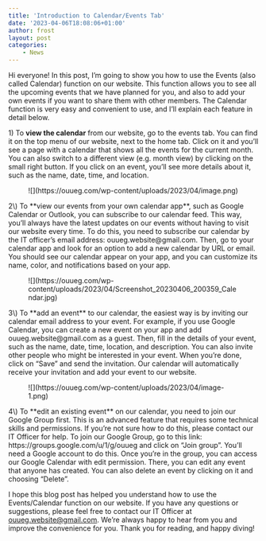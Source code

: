 ```yaml
---
title: 'Introduction to Calendar/Events Tab'
date: '2023-04-06T18:08:06+01:00'
author: frost
layout: post
categories:
    - News
---
```


Hi everyone! In this post, I’m going to show you how to use the Events (also called Calendar) function on our website. This function allows you to see all the upcoming events that we have planned for you, and also to add your own events if you want to share them with other members. The Calendar function is very easy and convenient to use, and I’ll explain each feature in detail below.

1\) To **view the calendar** from our website, go to the events tab. You can find it on the top menu of our website, next to the home tab. Click on it and you’ll see a page with a calendar that shows all the events for the current month. You can also switch to a different view (e.g. month view) by clicking on the small right button. If you click on an event, you’ll see more details about it, such as the name, date, time, and location.

<figure class="wp-block-image size-full is-resized">![](https://ouueg.com/wp-content/uploads/2023/04/image.png)</figure>2\) To **view our events from your own calendar app**, such as Google Calendar or Outlook, you can subscribe to our calendar feed. This way, you’ll always have the latest updates on our events without having to visit our website every time. To do this, you need to subscribe our calendar by the IT officer’s email address: ouueg.website@gmail.com. Then, go to your calendar app and look for an option to add a new calendar by URL or email. You should see our calendar appear on your app, and you can customize its name, color, and notifications based on your app.

<figure class="wp-block-image size-full is-resized">![](https://ouueg.com/wp-content/uploads/2023/04/Screenshot_20230406_200359_Calendar.jpg)</figure>3\) To **add an event** to our calendar, the easiest way is by inviting our calendar email address to your event. For example, if you use Google Calendar, you can create a new event on your app and add ouueg.website@gmail.com as a guest. Then, fill in the details of your event, such as the name, date, time, location, and description. You can also invite other people who might be interested in your event. When you’re done, click on “Save” and send the invitation. Our calendar will automatically receive your invitation and add your event to our website.

<figure class="wp-block-image size-full is-resized">![](https://ouueg.com/wp-content/uploads/2023/04/image-1.png)</figure>4\) To **edit an existing event** on our calendar, you need to join our Google Group first. This is an advanced feature that requires some technical skills and permissions. If you’re not sure how to do this, please contact our IT Officer for help. To join our Google Group, go to this link: https://groups.google.com/u/1/g/ouueg and click on “Join group”. You’ll need a Google account to do this. Once you’re in the group, you can access our Google Calendar with edit permission. There, you can edit any event that anyone has created. You can also delete an event by clicking on it and choosing “Delete”.

I hope this blog post has helped you understand how to use the Events/Calendar function on our website. If you have any questions or suggestions, please feel free to contact our IT Officer at ouueg.website@gmail.com. We’re always happy to hear from you and improve the convenience for you. Thank you for reading, and happy diving!
